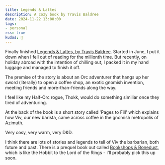 ```yaml
---
title: Legends & Lattes
description: A cozy book by Travis Baldree
date: 2024-11-22 13:00:00
tags:
- personal
rss: true
kudos: 📖
---
```


Finally finished [Legends & Lattes, by Travis Baldree](https://www.goodreads.com/book/show/61242426-legends-lattes). Started in June, I put it down when I fell out of reading for the millionth time. But recently, on holiday abroad with the intention of chilling out, I packed it in my hand luggage and managed to finish it off.

The premise of the story is about an Orc adventurer that hangs up her sword (literally) to open a coffee shop, an exotic gnomish invention, meeting friends and more-than-friends along the way.

I feel like my Half-Orc rogue, Thokk, would do something similiar once they tired of adventuring.

At the back of the book is a short story called 'Pages to Fill' which explains how Viv, our new barista, came across coffee in the gnomish metropolis of Azimuth.

Very cosy, very warm, very <attr title="Dungeons and Dragons">D&D</attr>.

I think there are lots of stories and legends to tell of Viv the barbarian, both future and past. There is a prequel book out called [Bookshops & Bonedust](https://www.goodreads.com/book/show/65213543-bookshops-bonedust), which is like the Hobbit to the Lord of the Rings - I'll probably pick this up soon.